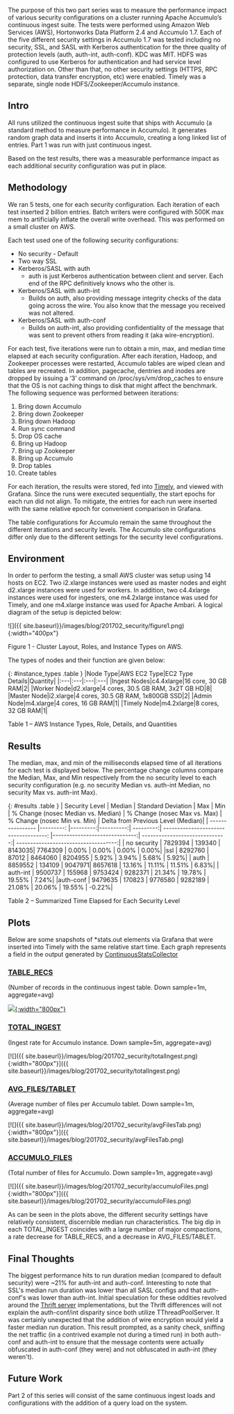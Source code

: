 
The purpose of this two part series was to measure the performance impact of
various security configurations on a cluster running Apache Accumulo’s
continuous ingest suite. The tests were performed using Amazon Web
Services (AWS), Hortonworks Data Platform 2.4 and Accumulo 1.7. Each of
the five different security settings in Accumulo 1.7 was tested including
no security, SSL, and SASL with Kerberos authentication for the three quality
of protection levels (auth, auth-int, auth-conf).  KDC was MIT.  HDFS was
configured to use Kerberos for authentication and had service level
authorization on. Other than that, no other security settings (HTTPS, RPC
protection, data transfer encryption, etc) were enabled.  Timely was a
separate, single node HDFS/Zookeeper/Accumulo instance.

## Intro

All runs utilized the continuous ingest suite that ships with Accumulo (a
standard method to measure performance in Accumulo).  It generates random
graph data and inserts it into Accumulo, creating
a long linked list of entries.  Part 1 was run with just continuous ingest.

Based on the test results, there was a measurable performance impact as each additional security configuration was put in place.

## Methodology

We ran 5 tests, one for each security configuration.  Each iteration of each test inserted 2 billion entries.  Batch writers were configured with 500K max mem
to artificially inflate the overall write overhead. This was performed on a
small cluster on AWS.

Each test used one of the following security configurations:

* No security - Default
* Two way SSL
* Kerberos/SASL with auth
  * auth is just Kerberos authentication between client and server.  Each end of the RPC definitively knows who the other is.
* Kerberos/SASL with auth-int
  * Builds on auth, also providing message integrity checks of the data going across the wire. You also know that the message you received was not altered.
* Kerberos/SASL with auth-conf
  * Builds on auth-int, also providing confidentiality of the message that was sent to prevent others from reading it (aka wire-encryption).

For each test, five iterations were run to obtain a min, max, and median
time elapsed at each security configuration. After each iteration,
Hadoop, and Zookeeper processes were restarted, Accumulo tables are
wiped clean and tables are recreated. In addition, pagecache, dentries
and inodes are dropped by issuing a ‘3’ command on
/proc/sys/vm/drop\_caches to ensure that the OS is not caching things to disk
that might affect the benchmark. The following sequence was performed
between iterations:

1.  Bring down Accumulo
2.  Bring down Zookeeper
3.  Bring down Hadoop
4.  Run sync command
5.  Drop OS cache
6.  Bring up Hadoop
7.  Bring up Zookeeper
8.  Bring up Accumulo
9.  Drop tables
10. Create tables

For each iteration, the results were stored, fed into [Timely](https://nationalsecurityagency.github.io/timely/), and viewed with Grafana.
Since the runs were executed sequentially, the start epochs for each run did not align.
To mitigate, the entries for each run were inserted
with the same relative epoch for convenient comparison in Grafana.

The table configurations for Accumulo remain the same throughout the
different iterations and security levels. The Accumulo site
configurations differ only due to the different settings for the
security level configurations.

## Environment

In order to perform the testing, a small AWS cluster was setup using 14
hosts on EC2. Two i2.xlarge instances were used as master nodes and eight
d2.xlarge instances were used for workers. In addition, two c4.4xlarge
instances were used for ingesters, one m4.2xlarge instance was used for
Timely, and one m4.xlarge instance was used for Apache Ambari. A logical
diagram of the setup is depicted below:

![]({{ site.baseurl}}/images/blog/201702_security/figure1.png){:width="400px"}

Figure 1 - Cluster Layout, Roles, and Instance Types on AWS.

The types of nodes and their function are given below:

{: #instance_types .table }
|Node Type|AWS EC2 Type|EC2 Type Details|Quantity|
|:---|:---|:---|:---|
|Ingest Nodes|c4.4xlarge|16 core, 30 GB RAM|2|
|Worker Node|d2.xlarge|4 cores, 30.5 GB RAM, 3x2T GB HD|8|
|Master Node|i2.xlarge|4 cores, 30.5 GB RAM, 1x800GB SSD|2|
|Admin Node|m4.xlarge|4 cores, 16 GB RAM|1|
|Timely Node|m4.2xlarge|8 cores, 32 GB RAM|1|


Table 1 – AWS Instance Types, Role, Details, and Quantities


## Results

The median, max, and min of the milliseconds elapsed
time of all iterations for each test is displayed below. The percentage change
columns compare the Median, Max, and Min respectively from the no
security level to each security configuration (e.g. no security Median
vs. auth-int Median, no security Max vs. auth-int Max).


{: #results .table }
| Security Level |  Median  |  Standard Deviation  |  Max   |    Min   |    % Change (nosec Median vs. Median) |  % Change (nosec Max vs. Max) |  % Change (nosec Min vs. Min)  | Delta from Previous Level (Median)|
| ---------------- |---------: |---------:|----------:| ---------:| ------------------------------------: |------------------------------:| ------------------------------:| ------------------------------------:|
| no security  |    7829394  |  139340  | 8143035|   7764309  | 0.00%    |                            0.00%    |                      0.00%    |                      0.00%|
|ssl        |      8292760  |     87012   |  8464060  | 8204955 |  5.92% |                               3.94%      |                    5.68%           |               5.92%|
| auth        |     8859552 |    134109    | 9047971|   8657618  | 13.16%    |                           11.11%           |              11.51%            |             6.83%|
| auth-int     |    9500737 |    155968    |   9753424  | 9282371  | 21.34%       |                        19.78%               |          19.55%         |                7.24%|
|auth-conf    |    9479635  |    170823   |  9776580  | 9282189  | 21.08%          |                     20.06%        |                 19.55%       |                  -0.22%|

Table 2 – Summarized Time Elapsed for Each Security Level


## Plots

Below are some snapshots of *stats.out elements via Grafana that were inserted
into Timely with the same relative start time.  Each graph represents a field
in the output generated by [ContinuousStatsCollector](https://github.com/apache/accumulo/blob/1.7/test/src/main/java/org/apache/accumulo/test/continuous/ContinuousStatsCollector.java)

### [TABLE\_RECS](https://github.com/apache/accumulo/blob/1.7/core/src/main/java/org/apache/accumulo/core/master/thrift/TableInfo.java#L73)
(Number of records in the continuous ingest table.  Down sample=1m, aggregate=avg)

[![]({{site.baseurl}}/images/blog/201702_security/tableRecs.png){:width="800px"}]({{site.baseurl}}/images/blog/201702_security/tableRecs.png)

### [TOTAL\_INGEST](https://github.com/apache/accumulo/blob/1.7/core/src/main/java/org/apache/accumulo/core/master/thrift/TableInfo.java#L77)
(Ingest rate for Accumulo instance.  Down sample=5m, aggregate=avg)

[![]({{ site.baseurl}}/images/blog/201702_security/totalIngest.png){:width="800px"}]({{ site.baseurl}}/images/blog/201702_security/totalIngest.png)

### [AVG\_FILES/TABLET](https://github.com/apache/accumulo/blob/1.7/core/src/main/java/org/apache/accumulo/core/util/Stat.java#L63)
(Average number of files per Accumulo tablet.  Down sample=1m, aggregate=avg)

[![]({{ site.baseurl}}/images/blog/201702_security/avgFilesTab.png){:width="800px"}]({{ site.baseurl}}/images/blog/201702_security/avgFilesTab.png)

### [ACCUMULO\_FILES](https://github.com/apache/accumulo/blob/1.7/test/src/main/java/org/apache/accumulo/test/continuous/ContinuousStatsCollector.java#L127)
(Total number of files for Accumulo.  Down sample=1m, aggregate=avg)

[![]({{ site.baseurl}}/images/blog/201702_security/accumuloFiles.png){:width="800px"}]({{ site.baseurl}}/images/blog/201702_security/accumuloFiles.png)


As can be seen in the plots above, the different security settings have
relatively consistent, discernible median run characteristics.  The big
dip in each TOTAL\_INGEST coincides with a large number of major
compactions, a rate decrease for TABLE\_RECS, and a decrease in
AVG\_FILES/TABLET.


## Final Thoughts

The biggest performance
hits to run duration median (compared to default security) were ~21% for
auth-int and auth-conf.  Interesting to note that SSL's median run duration was
lower than all SASL configs and that auth-conf's was lower than auth-int.
Initial  speculation for these oddities revolved around the
[Thrift server](https://github.com/m1ch1/mapkeeper/wiki/Thrift-Java-Servers-Compared)
implementations, but the Thrift differences will not explain the auth-conf/int
disparity since both utilize TThreadPoolServer.  It was certainly unexpected that the
addition of wire encryption would yield a faster median run duration.  This result
prompted, as a sanity check, sniffing the net traffic (in a contrived example
not during a timed run) in both auth-conf and auth-int to ensure that the message
contents were actually obfuscated in auth-conf (they were) and not obfuscated in
auth-int (they weren't).


## Future Work

Part 2 of this series will consist of the same continuous ingest loads and
configurations with the addition of a query load on the system.


